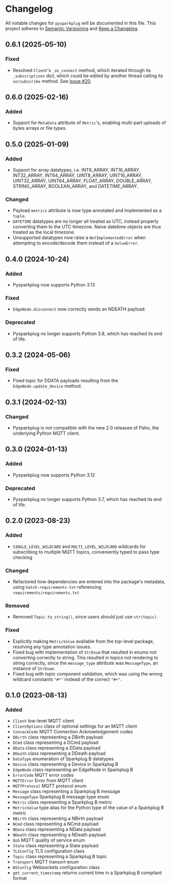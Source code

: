 # Changelog

All notable changes for `pysparkplug` will be documented in this file.
This project adheres to [Semantic Versioning](http://semver.org/) and [Keep a Changelog](http://keepachangelog.com/).

## 0.6.1 (2025-05-10)

### Fixed
- Resolved `Client`'s `_on_connect` method, which iterated through its `_subscriptions` dict, which could be edited by another thread calling its `un/subscribe` method. See [Issue #20](https://github.com/matteosox/pysparkplug/issues/20).

## 0.6.0 (2025-02-16)

### Added
- Support for `MetaData` attribute of `Metric`'s, enabling multi-part uploads of bytes arrays or file types.

## 0.5.0 (2025-01-09)

### Added
- Support for array datatypes, i.e. INT8_ARRAY, INT16_ARRAY, INT32_ARRAY, INT64_ARRAY,
UINT8_ARRAY, UINT16_ARRAY, UINT32_ARRAY, UINT64_ARRAY, FLOAT_ARRAY, DOUBLE_ARRAY,
STRING_ARRAY, BOOLEAN_ARRAY, and DATETIME_ARRAY.

### Changed
- Payload `metrics` attribute is now type annotated and implemented as a `tuple`.
- `DATETIME` datatypes are no longer all treated as UTC, instead properly converting
them to the UTC timezone. Naive datetime objects are thus treated as the local
timezone.
- Unsupported datatypes now raise a `NotImplementedError` when attempting to encode/decode them instead of a `ValueError`.

## 0.4.0 (2024-10-24)

### Added
- Pysparkplug now supports Python 3.13

### Fixed
- `EdgeNode.disconnect` now correctly sends an NDEATH payload.

### Deprecated
- Pysparkplug no longer supports Python 3.8, which has reached its end of life.

## 0.3.2 (2024-05-06)

### Fixed
- Fixed topic for DDATA payloads resulting from the `EdgeNode.update_device` method.

## 0.3.1 (2024-02-13)

### Changed
- Pysparkplug is not compatible with the new 2.0 releasee of Paho, the underlying Python MQTT client.

## 0.3.0 (2024-01-13)

### Added
- Pysparkplug now supports Python 3.12

### Deprecated
- Pysparkplug no longer supports Python 3.7, which has reached its end of life.

## 0.2.0 (2023-08-23)

### Added
- `SINGLE_LEVEL_WILDCARD` and `MULTI_LEVEL_WILDCARD` wildcards for subscribing to multiple MQTT topics, conveniently typed to pass type checking

### Changed
- Refactored how dependencies are entered into the package's metadata, using `hatch-requirements-txt` referencing `requirements/requirements.txt`

### Removed
- Removed `Topic.to_string()`, since users should just use `str(topic)`.

### Fixed
- Explicitly making `MetricValue` available from the top-level package, resolving any type annotation issues.
- Fixed bug with implementation of `StrEnum` that resulted in enums not converting correctly to string. This resulted in topics not rendering to string correctly, since the `message_type` attribute was `MessageType`, an instance of `StrEnum`.
- Fixed bug with topic component validation, which was using the wrong wildcard constants `"#*"` instead of the correct `"#+"`.

## 0.1.0 (2023-08-13)

### Added
- `Client` low-level MQTT client
- `ClientOptions` class of optional settings for an MQTT client
- `ConnackCode` MQTT Connection Acknowledgement codes
- `DBirth` class representing a DBirth payload
- `DCmd` class representing a DCmd payload
- `DData` class representing a DData payload
- `DDeath` class representing a DDeath payload
- `DataType` enumeration of Sparkplug B datatypes
- `Device` class representing a Device in Sparkplug B
- `EdgeNode` class representing an EdgeNode in Sparkplug B
- `ErrorCode` MQTT error codes
- `MQTTError` Error from MQTT client
- `MQTTProtocol` MQTT protocol enum
- `Message` class representing a Sparkplug B message
- `MessageType` Sparkplug B message type enum
- `Metric` class representing a Sparkplug B metric
- `MetricValue` type alias for the Python type of the value of a Sparkplug B metric
- `NBirth` class representing a NBirth payload
- `NCmd` class representing a NCmd payload
- `NData` class representing a NData payload
- `NDeath` class representing a NDeath payload
- `QoS` MQTT quality of service enum
- `State` class representing a State payload
- `TLSConfig` TLS configuration class
- `Topic` class representing a Sparkplug B topic
- `Transport` MQTT transort enum
- `WSConfig` Websockets configuration class
- `get_current_timestamp` returns current time in a Sparkplug B compliant format
